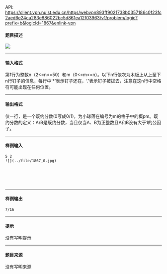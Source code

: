 API: https://client.vpn.nuist.edu.cn/https/webvpn893ff9021738b0357186c0f23fc2aed6e24ca283e886022bc5d861ea12f03963/v1/problem/logic?prefix=b&logicId=1867&enlink-vpn

#### 题目描述

![](../file/1867_0.jpg)

---

#### 输入格式

第1行为整数n（2<=n<=50）和m（0<=m<=n）。以下n行依次为木板上从上至下n行钉子的信息，每行中‘\*’表示钉子还在，‘.’表示钉子被拔去，注意在这n行中空格符可能出现在任何位置。

---

#### 输出格式

仅一行，是一个既约分数(0写成0/1)，为小球落在编号为m的格子中的概pm。既约分数的定义：A/B是既约分数，当且仅当A、B为正整数且A和B没有大于1的公因子。

---

#### 样例输入
```
5 2 
![](../file/1867_0.jpg) 






```

---

#### 样例输出
```
7/16

```

---

#### 提示

没有写明提示

---

#### 题目来源

没有写明来源